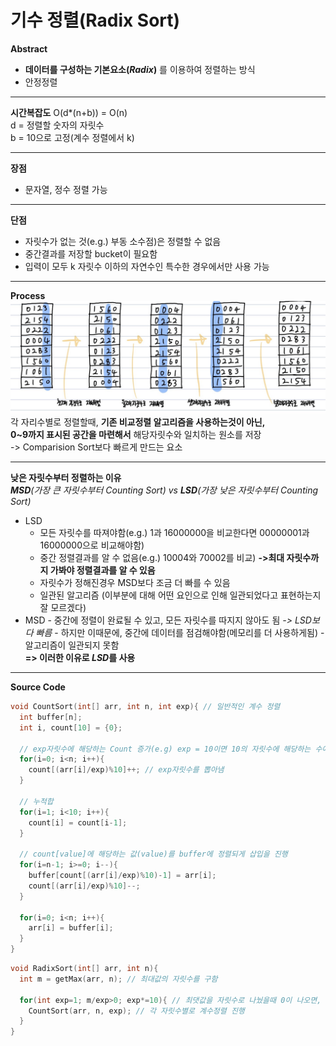 # 기수 정렬(Radix Sort)
**Abstract**
  - **데이터를 구성하는 기본요소(_Radix_)** 를 이용하여 정렬하는 방식
  - 안정정렬
___
**시간복잡도**
O(d*(n+b)) = O(n)  
d = 정렬할 숫자의 자릿수  
b = 10으로 고정(계수 정렬에서 k)  
___
**장점**
  - 문자열, 정수 정렬 가능
___
**단점**
  - 자릿수가 없는 것(e.g.) 부동 소수점)은 정렬할 수 없음
  - 중간결과를 저장할 bucket이 필요함
  - 입력이 모두 k 자릿수 이하의 자연수인 특수한 경우에서만 사용 가능
___
**Process**  
![RadixSortProcess](./images/RadixSortProcess.jpg)
각 자리수별로 정렬할때, **기존 비교정렬 알고리즘을 사용하는것이 아닌,**  
**0~9까지 표시된 공간을 마련해서** 해당자릿수와 일치하는 원소를 저장  
    -> Comparision Sort보다 빠르게 만드는 요소  
___
**낮은 자릿수부터 정렬하는 이유**  
_**MSD**(가장 큰 자릿수부터 Counting Sort) vs **LSD**(가장 낮은 자릿수부터 Counting Sort)_  
  - LSD
    - 모든 자릿수를 따져야함(e.g.) 1과 16000000을 비교한다면 00000001과 16000000으로 비교해야함)
    - 중간 정렬결과를 알 수 없음(e.g.) 10004와 70002를 비교) **->최대 자릿수까지 가봐야 정렬결과를 알 수 있음**
    - 자릿수가 정해진경우 MSD보다 조금 더 빠를 수 있음
    - 일관된 알고리즘 (이부분에 대해 어떤 요인으로 인해 일관되었다고 표현하는지 잘 모르겠다)
   - MSD
    - 중간에 정렬이 완료될 수 있고, 모든 자릿수를 따지지 않아도 됨 *-> LSD보다 빠름*
    - 하지만 이때문에, 중간에 데이터를 점검해야함(메모리를 더 사용하게됨)
    - 알고리즘이 일관되지 못함  
  **=> 이러한 이유로 *LSD*를 사용**
___
**Source Code**
```c
void CountSort(int[] arr, int n, int exp){ // 일반적인 계수 정렬
  int buffer[n];
  int i, count[10] = {0};
  
  // exp자릿수에 해당하는 Count 증가(e.g) exp = 10이면 10의 자릿수에 해당하는 수에 대해서만 계수정렬을 사용)
  for(i=0; i<n; i++){
    count[(arr[i]/exp)%10]++; // exp자릿수를 뽑아냄
  }
  
  // 누적합
  for(i=1; i<10; i++){
    count[i] = count[i-1];
  }
  
  // count[value]에 해당하는 값(value)를 buffer에 정렬되게 삽입을 진행
  for(i=n-1; i>=0; i--){
    buffer[count[(arr[i]/exp)%10)-1] = arr[i];
    count[(arr[i]/exp)%10]--;
  }
  
  for(i=0; i<n; i++){
    arr[i] = buffer[i];
  }
}
```
```c
void RadixSort(int[] arr, int n){
  int m = getMax(arr, n); // 최대값의 자릿수를 구함
  
  for(int exp=1; m/exp>0; exp*=10){ // 최댓값을 자릿수로 나눴을때 0이 나오면, arr의 모든 숫자가 exp보다 낮은 자릿수이므로 탐색 종료
    CountSort(arr, n, exp); // 각 자릿수별로 계수정렬 진행
  }
}
 ```
